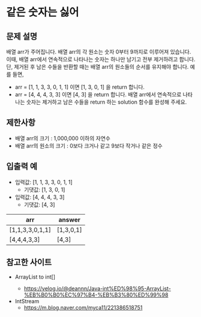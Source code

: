 # 같은 숫자는 싫어

## 문제 설명

배열 arr가 주어집니다. 배열 arr의 각 원소는 숫자 0부터 9까지로 이루어져 있습니다. 이때, 배열 arr에서 연속적으로 나타나는 숫자는 하나만 남기고 전부 제거하려고 합니다. 단, 제거된 후 남은 수들을 반환할 때는 배열 arr의 원소들의 순서를 유지해야 합니다. 예를 들면,

- arr = [1, 1, 3, 3, 0, 1, 1] 이면 [1, 3, 0, 1] 을 return 합니다.
- arr = [4, 4, 4, 3, 3] 이면 [4, 3] 을 return 합니다.
배열 arr에서 연속적으로 나타나는 숫자는 제거하고 남은 수들을 return 하는 solution 함수를 완성해 주세요.

## 제한사항

- 배열 arr의 크기 : 1,000,000 이하의 자연수
- 배열 arr의 원소의 크기 : 0보다 크거나 같고 9보다 작거나 같은 정수

## 입출력 예

- 입력값: [1, 1, 3, 3, 0, 1, 1]
  - 기댓값: [1, 3, 0, 1]
- 입력값: 	[4, 4, 4, 3, 3]
  - 기댓값: [4, 3]

|arr| answer    |
|------|-----------|
|[1,1,3,3,0,1,1]	| [1,3,0,1] |
|[4,4,4,3,3]| 	[4,3]    |

## 참고한 사이트

- ArrayList<Integer> to int[] 
  - https://velog.io/@deannn/Java-int%ED%98%95-ArrayList-%EB%B0%B0%EC%97%B4-%EB%B3%80%ED%99%98
- IntStream
  - https://m.blog.naver.com/myca11/221386518751
